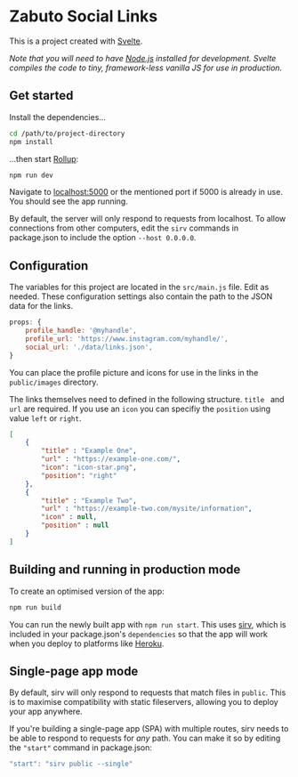 # Zabuto Social Links

This is a project created with [Svelte](https://svelte.dev).

*Note that you will need to have [Node.js](https://nodejs.org) installed for development. Svelte compiles the code to tiny, framework-less vanilla JS for use in production.*

## Get started

Install the dependencies...

```bash
cd /path/to/project-directory
npm install
```

...then start [Rollup](https://rollupjs.org):

```bash
npm run dev
```

Navigate to [localhost:5000](http://localhost:5000) or the mentioned port if 5000 is already in use. You should see the app running. 

By default, the server will only respond to requests from localhost. To allow connections from other computers, edit the `sirv` commands in package.json to include the option `--host 0.0.0.0`.


## Configuration

The variables for this project are located in the ``src/main.js`` file. Edit as needed.
These configuration settings also contain the path to the JSON data for the links.

``` javascript
props: {
    profile_handle: '@myhandle',
    profile_url: 'https://www.instagram.com/myhandle/',
    social_url: './data/links.json',
}
```

You can place the profile picture and icons for use in the links in the ``public/images`` directory.

The links themselves need to defined in the following structure. `title ` and `url` are required. If you use an `icon` you can specifiy the `position` using value `left` or `right`. 

```json
[
    {
        "title" : "Example One",
        "url" : "https://example-one.com/",
        "icon": "icon-star.png",
        "position": "right"
    },
    {
        "title" : "Example Two",
        "url" : "https://example-two.com/mysite/information",
        "icon" : null,
        "position" : null
    }
]
```

## Building and running in production mode

To create an optimised version of the app:

```bash
npm run build
```

You can run the newly built app with `npm run start`. This uses [sirv](https://github.com/lukeed/sirv), which is included in your package.json's `dependencies` so that the app will work when you deploy to platforms like [Heroku](https://heroku.com).


## Single-page app mode

By default, sirv will only respond to requests that match files in `public`. This is to maximise compatibility with static fileservers, allowing you to deploy your app anywhere.

If you're building a single-page app (SPA) with multiple routes, sirv needs to be able to respond to requests for *any* path. You can make it so by editing the `"start"` command in package.json:

```js
"start": "sirv public --single"
```
